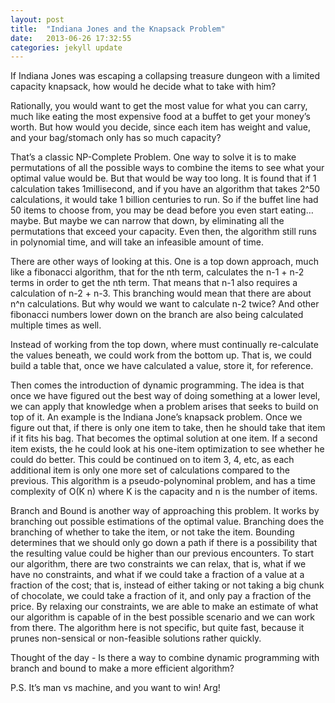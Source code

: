 ```yaml
---
layout: post
title:  "Indiana Jones and the Knapsack Problem"
date:   2013-06-26 17:32:55
categories: jekyll update
---
```

If Indiana Jones was escaping a collapsing treasure dungeon with a limited capacity knapsack, how would he decide what to take with him?

Rationally, you would want to get the most value for what you can carry, much like eating the most expensive food at a buffet to get your money’s worth. But how would you decide, since each item has weight and value, and your bag/stomach only has so much capacity?

That’s a classic NP-Complete Problem. One way to solve it is to make permutations of all the possible ways to combine the items to see what your optimal value would be. But that would be way too long. It is found that if 1 calculation takes 1millisecond, and if you have an algorithm that takes 2^50 calculations, it would take 1 billion centuries to run. So if the buffet line had 50 items to choose from, you may be dead before you even start eating… maybe. But maybe we can narrow that down, by eliminating all the permutations that exceed your capacity. Even then, the algorithm still runs in polynomial time, and will take an infeasible amount of time.

There are other ways of looking at this. One is a top down approach, much like a fibonacci algorithm, that for the nth term, calculates the n-1 + n-2 terms in order to get the nth term. That means that n-1 also requires a calculation of n-2 + n-3. This branching would mean that there are about n^n calculations. But why would we want to calculate n-2 twice? And other fibonacci numbers lower down on the branch are also being calculated multiple times as well.

Instead of working from the top down, where must continually re-calculate the values beneath, we could work from the bottom up. That is, we could build a table that, once we have calculated a value, store it, for reference.

Then comes the introduction of dynamic programming. The idea is that once we have figured out the best way of doing something at a lower level, we can apply that knowledge when a problem arises that seeks to build on top of it. An example is the Indiana Jone’s knapsack problem. Once we figure out that, if there is only one item to take, then he should take that item if it fits his bag. That becomes the optimal solution at one item. If a second item exists, the he could look at his one-item optimization to see whether he could do better. This could be continued on to item 3, 4, etc, as each additional item is only one more set of calculations compared to the previous. This algorithm is a pseudo-polynominal problem, and has a time complexity of O(K n) where K is the capacity and n is the number of items.

Branch and Bound is another way of approaching this problem. It works by branching out possible estimations of the optimal value. Branching does the branching of whether to take the item, or not take the item. Bounding determines that we should only go down a path if there is a possibility that the resulting value could be higher than our previous encounters. To start our algorithm, there are two constraints we can relax, that is, what if we have no constraints, and what if we could take a fraction of a value at a fraction of the cost; that is, instead of either taking or not taking a big chunk of chocolate, we could take a fraction of it, and only pay a fraction of the price. By relaxing our constraints, we are able to make an estimate of what our algorithm is capable of in the best possible scenario and we can work from there. The algorithm here is not specific, but quite fast, because it prunes non-sensical or non-feasible solutions rather quickly.

Thought of the day - Is there a way to combine dynamic programming with branch and bound to make a more efficient algorithm?

P.S. It’s man vs machine, and you want to win! Arg!